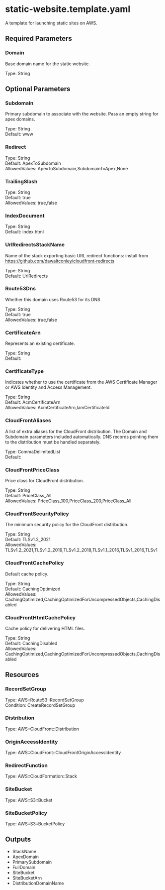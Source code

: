 # static-website.template.yaml

A template for launching static sites on AWS.

## Required Parameters

### Domain

Base domain name for the static website.

Type: String

## Optional Parameters

### Subdomain

Primary subdomain to associate with the website. Pass an empty string for apex domains.

Type: String  
Default: www

### Redirect

Type: String  
Default: ApexToSubdomain  
AllowedValues: ApexToSubdomain,SubdomainToApex,None

### TrailingSlash

Type: String  
Default: true  
AllowedValues: true,false

### IndexDocument

Type: String  
Default: index.html

### UrlRedirectsStackName

Name of the stack exporting basic URL redirect functions: install from https://github.com/dawaltconley/cloudfront-redirects

Type: String  
Default: UrlRedirects

### Route53Dns

Whether this domain uses Route53 for its DNS

Type: String  
Default: true  
AllowedValues: true,false

### CertificateArn

Represents an existing certificate.

Type: String  
Default: 

### CertificateType

Indicates whether to use the certificate from the AWS Certificate Manager or AWS Identity and Access Management.

Type: String  
Default: AcmCertificateArn  
AllowedValues: AcmCertificateArn,IamCertificateId

### CloudFrontAliases

A list of extra aliases for the CloudFront distribution. The Domain and Subdomain parameters included automatically. DNS records pointing them to the distribution must be handled separately.

Type: CommaDelimitedList  
Default: 

### CloudFrontPriceClass

Price class for CloudFront distribution.

Type: String  
Default: PriceClass_All  
AllowedValues: PriceClass_100,PriceClass_200,PriceClass_All

### CloudFrontSecurityPolicy

The minimum security policy for the CloudFront distribution.

Type: String  
Default: TLSv1.2_2021  
AllowedValues: TLSv1.2_2021,TLSv1.2_2019,TLSv1.2_2018,TLSv1.1_2016,TLSv1_2016,TLSv1

### CloudFrontCachePolicy

Default cache policy.

Type: String  
Default: CachingOptimized  
AllowedValues: CachingOptimized,CachingOptimizedForUncompressedObjects,CachingDisabled

### CloudFrontHtmlCachePolicy

Cache policy for delivering HTML files.

Type: String  
Default: CachingDisabled  
AllowedValues: CachingOptimized,CachingOptimizedForUncompressedObjects,CachingDisabled

## Resources

### RecordSetGroup

Type: AWS::Route53::RecordSetGroup  
Condition: CreateRecordSetGroup

### Distribution

Type: AWS::CloudFront::Distribution

### OriginAccessIdentity

Type: AWS::CloudFront::CloudFrontOriginAccessIdentity

### RedirectFunction

Type: AWS::CloudFormation::Stack

### SiteBucket

Type: AWS::S3::Bucket

### SiteBucketPolicy

Type: AWS::S3::BucketPolicy

## Outputs

- StackName
- ApexDomain
- PrimarySubdomain
- FullDomain
- SiteBucket
- SiteBucketArn
- DistributionDomainName
